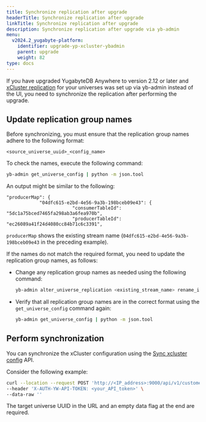 ```yaml
---
title: Synchronize replication after upgrade
headerTitle: Synchronize replication after upgrade
linkTitle: Synchronize replication after upgrade
description: Synchronize replication after upgrade via yb-admin
menu:
  v2024.2_yugabyte-platform:
    identifier: upgrade-yp-xcluster-ybadmin
    parent: upgrade
    weight: 82
type: docs
---
```


If you have upgraded YugabyteDB Anywhere to version 2.12 or later and [xCluster replication](../../../explore/going-beyond-sql/asynchronous-replication-ysql/) for your universes was set up via yb-admin instead of the UI, you need to synchronize the replication after performing the upgrade.

## Update replication group names

Before synchronizing, you must ensure that the replication group names adhere to the following format:

```output
<source_universe_uuid>_<config_name>
```

To check the names, execute the following command:

```sh
yb-admin get_universe_config | python -m json.tool
```

An output might be similar to the following:

```output
"producerMap": {
            "04dfc615-e2bd-4e56-9a3b-198bceb09e43": {
                        "consumerTableId": "5dc1a75bced7465fa298ab3a6fea970b",
                        "producerTableId": "ec26089a41f24d4080cc84b71c6c3391",
```

`producerMap` shows the existing stream name (`04dfc615-e2bd-4e56-9a3b-198bceb09e43` in the preceding example).

If the names do not match the required format, you need to update the replication group names, as follows:

- Change any replication group names as needed using the following command:

  ```sh
  yb-admin alter_universe_replication <existing_stream_name> rename_id <source_universe_uuid>_<existing_stream_name>
  ```

- Verify that all replication group names are in the correct format using the `get_universe_config` command again:

  ```sh
  yb-admin get_universe_config | python -m json.tool
  ```

## Perform synchronization

You can synchronize the xCluster configuration using the [Sync xcluster config](https://api-docs.yugabyte.com/docs/yugabyte-platform/e19b528a55430-sync-xcluster-config) API.

Consider the following example:

```sh
curl --location --request POST 'http://<IP_address>:9000/api/v1/customers/<universe_UUID>/xcluster_configs/sync?targetUniverseUUID=<target_universe_UUID>' \
--header 'X-AUTH-YW-API-TOKEN: <your_API_token>' \
--data-raw ''
```

The target universe UUID in the URL and an empty data flag at the end are required.
